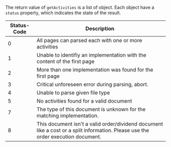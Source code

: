 The return value of `getActivities` is a list of object. Each object have a `status` property, which indicates the state of the result.

| Status-Code | Description                                                                                                                      |
| ----------- | -------------------------------------------------------------------------------------------------------------------------------- |
| 0           | All pages can parsed each with one or more activities                                                                            |
| 1           | Unable to identifiy an implementation with the content of the first page                                                         |
| 2           | More than one implementation was found for the first page                                                                        |
| 3           | Critical unforeseen error during parsing, abort.                                                                                 |
| 4           | Unable to parse given file type                                                                                                  |
| 5           | No activities found for a valid document                                                                                         |
| 7           | The type of this document is unknown for the matching implementation.                                                            |
| 8           | This document isn't a valid order/dividend document like a cost or a split information. Please use the order execution document. |
